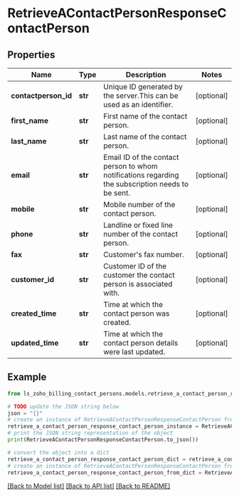 # RetrieveAContactPersonResponseContactPerson


## Properties

Name | Type | Description | Notes
------------ | ------------- | ------------- | -------------
**contactperson_id** | **str** | Unique ID generated by the server.This can be used as an identifier. | [optional] 
**first_name** | **str** | First name of the contact person. | [optional] 
**last_name** | **str** | Last name of the contact person. | [optional] 
**email** | **str** | Email ID of the contact person to whom notifications regarding the subscription needs to be sent. | [optional] 
**mobile** | **str** | Mobile number of the contact person. | [optional] 
**phone** | **str** | Landline or fixed line number of the contact person. | [optional] 
**fax** | **str** | Customer&#39;s fax number. | [optional] 
**customer_id** | **str** | Customer ID of the customer the contact person is associated with. | [optional] 
**created_time** | **str** | Time at which the contact person was created. | [optional] 
**updated_time** | **str** | Time at which the contact person details were last updated. | [optional] 

## Example

```python
from ls_zoho_billing_contact_persons.models.retrieve_a_contact_person_response_contact_person import RetrieveAContactPersonResponseContactPerson

# TODO update the JSON string below
json = "{}"
# create an instance of RetrieveAContactPersonResponseContactPerson from a JSON string
retrieve_a_contact_person_response_contact_person_instance = RetrieveAContactPersonResponseContactPerson.from_json(json)
# print the JSON string representation of the object
print(RetrieveAContactPersonResponseContactPerson.to_json())

# convert the object into a dict
retrieve_a_contact_person_response_contact_person_dict = retrieve_a_contact_person_response_contact_person_instance.to_dict()
# create an instance of RetrieveAContactPersonResponseContactPerson from a dict
retrieve_a_contact_person_response_contact_person_from_dict = RetrieveAContactPersonResponseContactPerson.from_dict(retrieve_a_contact_person_response_contact_person_dict)
```
[[Back to Model list]](../README.md#documentation-for-models) [[Back to API list]](../README.md#documentation-for-api-endpoints) [[Back to README]](../README.md)


